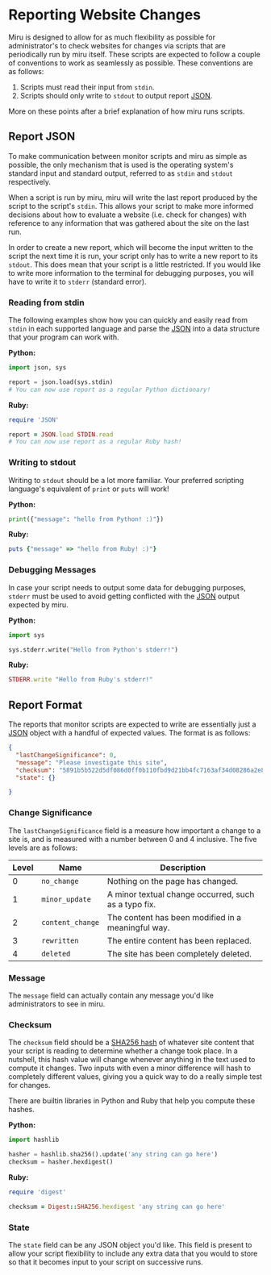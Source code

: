 # Reporting Website Changes

Miru is designed to allow for as much flexibility as possible for administrator's to check websites
for changes via scripts that are periodically run by miru itself.  These scripts are expected to
follow a couple of conventions to work as seamlessly as possible.  These conventions are as follows:

1. Scripts must read their input from `stdin`.
2. Scripts should only write to `stdout` to output report [JSON](https://en.wikipedia.org/wiki/JSON#Example).

More on these points after a brief explanation of how miru runs scripts.

## Report JSON

To make communication between monitor scripts and miru as simple as possible, the only mechanism
that is used is the operating system's standard input and standard output, referred to as
`stdin` and `stdout` respectively.

When a script is run by miru, miru will write the last report produced by the script to the
script's `stdin`.  This allows your script to make more informed decisions about how to evaluate
a website (i.e. check for changes) with reference to any information that was gathered about the
site on the last run.

In order to create a new report, which will become the input written to the script the next time
it is run, your script only has to write a new report to its `stdout`.  This does mean that your
script is a little restricted.  If you would like to write more information to the terminal for
debugging purposes, you will have to write it to `stderr` (standard error).

### Reading from stdin

The following examples show how you can quickly and easily read from `stdin` in each supported
language and parse the [JSON](https://en.wikipedia.org/wiki/JSON#Example) into a data structure that your program can work with.

**Python:**

```python
import json, sys

report = json.load(sys.stdin)
# You can now use report as a regular Python dictionary!
```

**Ruby:**

```ruby
require 'JSON'

report = JSON.load STDIN.read
# You can now use report as a regular Ruby hash!
```

### Writing to stdout

Writing to `stdout` should be a lot more familiar.  Your preferred scripting language's
equivalent of `print` or `puts` will work!

**Python:**

```python
print({"message": "hello from Python! :)"})
```

**Ruby:**

```ruby
puts {"message" => "hello from Ruby! :)"}
```

### Debugging Messages

In case your script needs to output some data for debugging purposes, `stderr` must be used
to avoid getting conflicted with the [JSON](https://en.wikipedia.org/wiki/JSON#Example) output expected by miru.

**Python:**

```python
import sys

sys.stderr.write("Hello from Python's stderr!")
```

**Ruby:**

```ruby
STDERR.write "Hello from Ruby's stderr!"
```

## Report Format

The reports that monitor scripts are expected to write are essentially just a
[JSON](https://en.wikipedia.org/wiki/JSON#Example) object with a handful of expected values.
The format is as follows:

```json
{
  "lastChangeSignificance": 0,
  "message": "Please investigate this site",
  "checksum": "5891b5b522d5df086d0ff0b110fbd9d21bb4fc7163af34d08286a2e846f6be03",
  "state": {}

}
```

### Change Significance

The `lastChangeSignificance` field is a measure how important a change to a site is, and is measured
with a number between 0 and 4 inclusive.  The five levels are as follows:

| Level | Name             | Description                                          |
|-------|------------------|------------------------------------------------------|
| 0     | `no_change`      | Nothing on the page has changed.                     |
| 1     | `minor_update`   | A minor textual change occurred, such as a typo fix. |
| 2     | `content_change` | The content has been modified in a meaningful way.   |
| 3     | `rewritten`      | The entire content has been replaced.                |
| 4     | `deleted`        | The site has been completely deleted.                |

### Message

The `message` field can actually contain any message you'd like administrators to see in miru.

### Checksum

The `checksum` field should be a [SHA256 hash](https://en.wikipedia.org/wiki/SHA-2) of whatever site content
that your script is reading to determine whether a change took place.  In a nutshell, this hash value will
change whenever anything in the text used to compute it changes. Two inputs with even a minor difference will
hash to completely different values, giving you a quick way to do a really simple test for changes.

There are builtin libraries in Python and Ruby that help you compute these hashes.

**Python:**

```python
import hashlib

hasher = hashlib.sha256().update('any string can go here')
checksum = hasher.hexdigest()
```

**Ruby:**

```ruby
require 'digest'

checksum = Digest::SHA256.hexdigest 'any string can go here'
```

### State

The `state` field can be any JSON object you'd like. This field is present to allow your script flexibility to
include any extra data that you would to store so that it becomes input to your script on successive runs.
